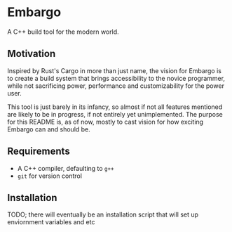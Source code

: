 # Embargo

A C++ build tool for the modern world.

## Motivation

Inspired by Rust's Cargo in more than just name, the vision for Embargo is to create a build system that brings accessibility to the novice programmer, while not sacrificing power, performance and customizability for the power user.

This tool is just barely in its infancy, so almost if not all features mentioned are likely to be in progress, if not entirely yet unimplemented. The purpose for this README is, as of now, mostly to cast vision for how exciting Embargo can and should be.

## Requirements

 - A C++ compiler, defaulting to `g++`
 - `git` for version control

## Installation

TODO; there will eventually be an installation script that will set up enviornment variables and etc

